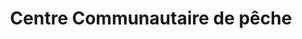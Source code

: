 ---
title: "Centre Communautaire de pêche"
url: /lambarene/centre-communautaire-de-peche/
shop: Fisch
---
